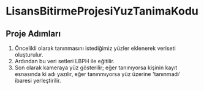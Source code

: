 # LisansBitirmeProjesiYuzTanimaKodu
 
 ## Proje Adımları  
 
 1) Öncelikli olarak tanınmasını istediğimiz yüzler eklenerek veriseti oluşturulur. 
 2) Ardından bu veri setleri LBPH ile eğitilir. 
 3) Son olarak kameraya yüz gösterilir; 
    eğer tanınıyorsa kişinin kayıt esnasında ki adı yazılır, 
    eğer tanınmıyorsa yüz üzerine 'tanınmadı' ibaresi yerleştirilir.

